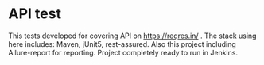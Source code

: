 # API test

This tests developed for covering API on https://reqres.in/ . 
The stack using here includes: Maven, jUnit5, rest-assured.
Also this project including Allure-report for reporting.
Project completely ready to run in Jenkins.
